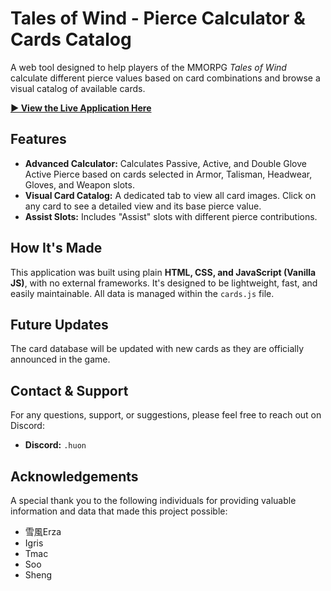 # Tales of Wind - Pierce Calculator & Cards Catalog

A web tool designed to help players of the MMORPG *Tales of Wind* calculate different pierce values based on card combinations and browse a visual catalog of available cards.

**[► View the Live Application Here](https://danhuon.github.io/ToW_pierce/)**

## Features

- **Advanced Calculator:** Calculates Passive, Active, and Double Glove Active Pierce based on cards selected in Armor, Talisman, Headwear, Gloves, and Weapon slots.
- **Visual Card Catalog:** A dedicated tab to view all card images. Click on any card to see a detailed view and its base pierce value.
- **Assist Slots:** Includes "Assist" slots with different pierce contributions.

## How It's Made

This application was built using plain **HTML, CSS, and JavaScript (Vanilla JS)**, with no external frameworks. It's designed to be lightweight, fast, and easily maintainable. All data is managed within the `cards.js` file.

## Future Updates

The card database will be updated with new cards as they are officially announced in the game.

## Contact & Support

For any questions, support, or suggestions, please feel free to reach out on Discord:

- **Discord:** `.huon`

## Acknowledgements

A special thank you to the following individuals for providing valuable information and data that made this project possible:

- 雪風Erza
- Igris
- Tmac
- Soo
- Sheng